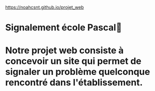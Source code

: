 https://noahcsnt.github.io/projet_web
# Signalement école Pascal🚨
# Notre projet web consiste à concevoir un site qui permet de signaler un problème quelconque rencontré dans l'établissement.
